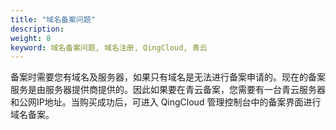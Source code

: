 ```yaml
---
title: "域名备案问题"
description: 
weight: 8
keyword: 域名备案问题, 域名注册, QingCloud, 青云
---
```




备案时需要您有域名及服务器，如果只有域名是无法进行备案申请的。现在的备案服务是由服务器提供商提供的。因此如果要在青云备案，您需要有一台青云服务器和公网IP地址。当购买成功后，可进入 QingCloud 管理控制台中的备案界面进行域名备案。



